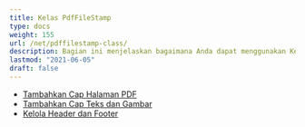 ```yaml
---
title: Kelas PdfFileStamp
type: docs
weight: 155
url: /net/pdffilestamp-class/
description: Bagian ini menjelaskan bagaimana Anda dapat menggunakan Kelas PdfFileStamp oleh Aspose.PDF Facades dalam bekerja dengan PDF.
lastmod: "2021-06-05"
draft: false
---
```


- [Tambahkan Cap Halaman PDF](/pdf/net/add-pdf-page-stamp/)
- [Tambahkan Cap Teks dan Gambar](/pdf/net/add-text-and-image-stamp/)
- [Kelola Header dan Footer](/pdf/net/manage-header-and-footer/)